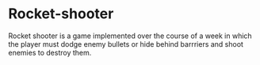 # Rocket-shooter

Rocket shooter is a game implemented over the course of a week in which the player must dodge enemy bullets or hide behind barrriers and shoot enemies to destroy them.
